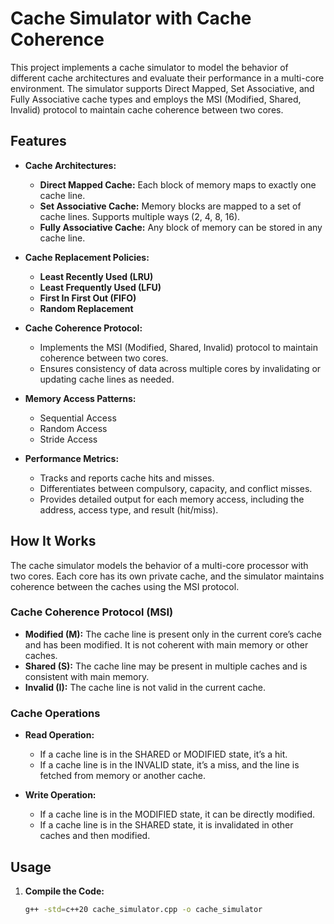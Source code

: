# Cache Simulator with Cache Coherence

This project implements a cache simulator to model the behavior of different cache architectures and evaluate their performance in a multi-core environment. The simulator supports Direct Mapped, Set Associative, and Fully Associative cache types and employs the MSI (Modified, Shared, Invalid) protocol to maintain cache coherence between two cores.

## Features

- **Cache Architectures:**
  - **Direct Mapped Cache:** Each block of memory maps to exactly one cache line.
  - **Set Associative Cache:** Memory blocks are mapped to a set of cache lines. Supports multiple ways (2, 4, 8, 16).
  - **Fully Associative Cache:** Any block of memory can be stored in any cache line.

- **Cache Replacement Policies:**
  - **Least Recently Used (LRU)**
  - **Least Frequently Used (LFU)**
  - **First In First Out (FIFO)**
  - **Random Replacement**

- **Cache Coherence Protocol:**
  - Implements the MSI (Modified, Shared, Invalid) protocol to maintain coherence between two cores.
  - Ensures consistency of data across multiple cores by invalidating or updating cache lines as needed.

- **Memory Access Patterns:**
  - Sequential Access
  - Random Access
  - Stride Access

- **Performance Metrics:**
  - Tracks and reports cache hits and misses.
  - Differentiates between compulsory, capacity, and conflict misses.
  - Provides detailed output for each memory access, including the address, access type, and result (hit/miss).

## How It Works

The cache simulator models the behavior of a multi-core processor with two cores. Each core has its own private cache, and the simulator maintains coherence between the caches using the MSI protocol.

### Cache Coherence Protocol (MSI)

- **Modified (M):** The cache line is present only in the current core’s cache and has been modified. It is not coherent with main memory or other caches.
- **Shared (S):** The cache line may be present in multiple caches and is consistent with main memory.
- **Invalid (I):** The cache line is not valid in the current cache.

### Cache Operations

- **Read Operation:**
  - If a cache line is in the SHARED or MODIFIED state, it’s a hit.
  - If a cache line is in the INVALID state, it’s a miss, and the line is fetched from memory or another cache.

- **Write Operation:**
  - If a cache line is in the MODIFIED state, it can be directly modified.
  - If a cache line is in the SHARED state, it is invalidated in other caches and then modified.

## Usage

1. **Compile the Code:**
   ```sh
   g++ -std=c++20 cache_simulator.cpp -o cache_simulator
